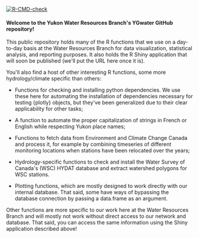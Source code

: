 <!-- badges: start -->
[![R-CMD-check](https://github.com/YukonWRB/YGwater/actions/workflows/R-CMD-check.yaml/badge.svg)](https://github.com/YukonWRB/YGwater/actions/workflows/R-CMD-check.yaml)
<!-- badges: end -->


#### Welcome to the Yukon Water Resources Branch's YGwater GitHub repository!

This public repository holds many of the R functions that we use on a day-to-day basis at the Water Resources Branch for data visualization, statistical analysis, and reporting purposes. It also holds the R Shiny application that will soon be published (we'll put the URL here once it is).

You'll also find a host of other interesting R functions, some more hydrology/climate specific than others:

-   Functions for checking and installing python dependencies. We use these here for automating the installation of dependencies necessary for testing {plotly} objects, but they've been generalized due to their clear applicability for other tasks;

-   A function to automate the proper capitalization of strings in French or English while respecting Yukon place names;

-   Functions to fetch data from Environment and Climate Change Canada and process it, for example by combining timeseries of different monitoring locations when stations have been relocated over the years;

-   Hydrology-specific functions to check and install the Water Survey of Canada's (WSC) HYDAT database and extract watershed polygons for WSC stations.

-   Plotting functions, which are mostly designed to work directly with our internal database. That said, some have ways of bypassing the database connection by passing a data.frame as an argument.

Other functions are more specific to our work here at the Water Resources Branch and will mostly not work without direct access to our network and database. That said, you can access the same information using the Shiny application described above!
